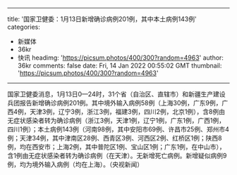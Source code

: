 
---
title: '国家卫健委：1月13日新增确诊病例201例，其中本土病例143例'
categories: 
 - 新媒体
 - 36kr
 - 快讯
headimg: 'https://picsum.photos/400/300?random=4963'
author: 36kr
comments: false
date: Fri, 14 Jan 2022 00:55:02 GMT
thumbnail: 'https://picsum.photos/400/300?random=4963'
---

<div>   
国家卫健委消息，1月13日0—24时，31个省（自治区、直辖市）和新疆生产建设兵团报告新增确诊病例201例。其中境外输入病例58例（上海30例，广东9例，广西4例，天津3例，辽宁3例，浙江3例，福建3例，四川2例，北京1例），含8例由无症状感染者转为确诊病例（浙江3例，天津1例，辽宁1例，广东1例，广西1例，四川1例）；本土病例143例（河南98例，其中安阳市69例、许昌市25例、郑州市4例；天津34例，其中津南区28例、西青区3例、河西区2例、红桥区1例；陕西8例，均在西安市；上海2例，其中普陀区1例、宝山区1例；广东1例，在中山市），含1例由无症状感染者转为确诊病例（在天津）。无新增死亡病例。新增疑似病例9例，均为境外输入病例（均在上海）。（央视新闻）  
</div>
            